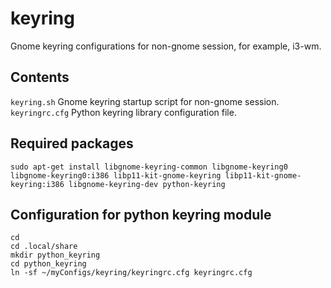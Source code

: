 keyring
=======
Gnome keyring configurations for non-gnome session, for example, i3-wm.

Contents
--------
`keyring.sh` Gnome keyring startup script for non-gnome session.  
`keyringrc.cfg` Python keyring library configuration file.  

Required packages
-----------------
```
sudo apt-get install libgnome-keyring-common libgnome-keyring0 libgnome-keyring0:i386 libp11-kit-gnome-keyring libp11-kit-gnome-keyring:i386 libgnome-keyring-dev python-keyring
```

Configuration for python keyring module
---------------------------------------
```
cd
cd .local/share
mkdir python_keyring
cd python_keyring
ln -sf ~/myConfigs/keyring/keyringrc.cfg keyringrc.cfg
```
